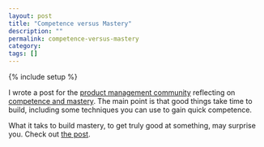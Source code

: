 ```yaml
---
layout: post
title: "Competence versus Mastery"
description: ""
permalink: competence-versus-mastery
category:
tags: []
---
```

{% include setup %}

I wrote a post for the [product management community](http://productmanagementfasttrack.com/) reflecting on [competence and mastery](http://productmanagementfasttrack.com/blog/what-is-world-class/). The main point is that good things take time to build, including some techniques you can use to gain quick competence.

What it taks to build mastery, to get truly good at something, may surprise you. Check out [the post](http://productmanagementfasttrack.com/blog/what-is-world-class/).
